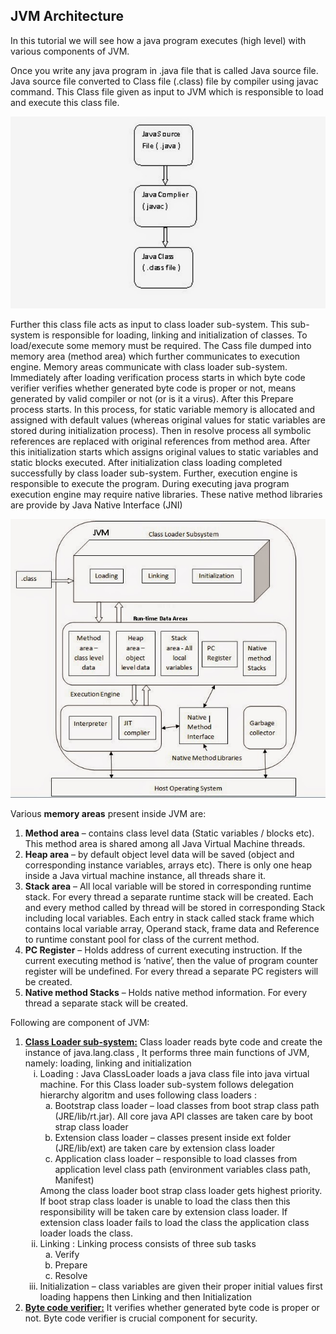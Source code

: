 ## JVM Architecture

In this tutorial we will see how a java program executes (high level) with various components of JVM.

Once you write any java program in .java file that is called Java source file. Java source file converted to Class file (.class) file by compiler using javac command. This Class file given as input to JVM which is responsible to load and execute this class file.    

<img alt=".class file generation" src="https://github.com/shajuk/Java-KnowledgeSharing/blob/master/JVM/java%20compilation.jpg" width="560"/>

Further this class file acts as input to class loader sub-system. This sub-system is responsible for loading, linking and initialization of classes. To load/execute some memory must be required. The Cass file dumped into memory area (method area) which further communicates to execution engine. Memory areas communicate with class loader sub-system. Immediately after loading verification process starts in which byte code verifier verifies whether generated byte code is proper or not,  means generated by valid compiler or not (or is it a virus). After this Prepare process starts. In this process, for static variable memory is allocated and assigned with default values (whereas original values for static variables are stored during initialization process). Then in resolve process all symbolic references are replaced with original references from method area. After this initialization starts which assigns original values to static variables and static blocks executed. After initialization class loading completed successfully by class loader sub-system. Further, execution engine is responsible to execute the program. During executing java program execution engine may require native libraries. These native method libraries are provide by Java Native Interface (JNI)

<img alt="JVM Architecture" src="https://github.com/shajuk/Java-KnowledgeSharing/blob/master/JVM/JVM%20Architecture.jpg" width="560"/>

Various <b>memory areas</b> present inside JVM are:

<ol>
	<li>
		<b>Method area</b> – contains class level data (Static variables / blocks etc). This method area is shared among all Java Virtual Machine threads.
	</li>
	<li>
		<b>Heap area</b> – by default object level data will be saved (object and corresponding instance variables, arrays etc).  There is only one heap inside a Java virtual machine instance, all threads share it.
	</li>
	<li>
		<b>Stack area</b> – All local variable will be stored in corresponding runtime stack. For every thread a separate runtime stack will be created. Each and every method called by thread will be stored in corresponding Stack including local variables. Each entry in stack called stack frame which contains local variable array, Operand stack, frame data and Reference to runtime constant pool for class of the current method.
	</li>
	<li>
		<b>PC Register</b> – Holds address of current executing instruction. If the current executing method is ‘native’, then the value of program counter register will be undefined. For every thread a separate PC registers will be created.
	</li>
	<li>
		<b>Native method Stacks</b> – Holds native method information. For every thread a separate stack will be created.
	</li>
</ol>

Following are component of JVM:

<ol>
	<li>
		<b><u>Class Loader sub-system:</u></b>
		Class loader reads byte code and create the instance of java.lang.class , It performs three main functions of JVM, namely: loading, linking and initialization
		<ol type="i">
			<li>
				Loading : Java ClassLoader loads a java class file into java virtual machine. For this Class loader sub-system follows delegation hierarchy algoritm and uses following class loaders :
				<ol type="a">
					<li>
						Bootstrap class loader – load classes from boot strap class path (JRE/lib/rt.jar). All core java API classes are taken care by boot strap class loader
					</li>
					<li>
						Extension class loader – classes present inside ext folder (JRE/lib/ext) are taken care by extension class loader
					</li>
					<li>
						Application class loader – responsible to load classes from application level class path (environment variables class path, Manifest)
					</li>
				</ol>
				Among the class loader boot strap class loader gets highest priority. If boot strap class loader is unable to load the class then this responsibility will be taken care by extension class loader. If extension class loader fails to load the class the application class loader loads the class.
			</li>
			<li>
				 Linking : Linking process consists of three sub tasks
				 <ol type="a">
					<li>
						Verify
					</li>
					<li>
						Prepare
					</li>
					<li>
						Resolve
					</li>
				</ol>
			</li>
			<li>
				Initialization – class variables are given their proper initial values first loading happens then Linking and then Initialization
			</li>
		</ol>
	</li>
	<li>
		 <b><u>Byte code verifier:</u></b>
		It verifies whether generated byte code is proper or not. Byte code verifier is crucial component for security.
	</li>
	
</ol>
